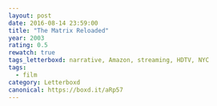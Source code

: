```yaml
---
layout: post 
date: 2016-08-14 23:59:00
title: "The Matrix Reloaded"
year: 2003
rating: 0.5
rewatch: true
tags_letterboxd: narrative, Amazon, streaming, HDTV, NYC
tags:
  - film
category: Letterboxd
canonical: https://boxd.it/aRp57
---
```

